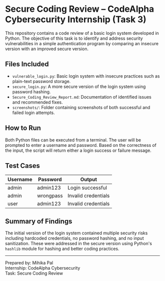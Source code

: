 # Secure Coding Review – CodeAlpha Cybersecurity Internship (Task 3)

This repository contains a code review of a basic login system developed in Python. The objective of this task is to identify and address security vulnerabilities in a simple authentication program by comparing an insecure version with an improved secure version.

## Files Included

- `vulnerable_login.py`: Basic login system with insecure practices such as plain-text password storage.
- `secure_login.py`: A more secure version of the login system using password hashing.
- `Secure_Coding_Review_Report.md`: Documentation of identified issues and recommended fixes.
- `screenshots/`: Folder containing screenshots of both successful and failed login attempts.

## How to Run

Both Python files can be executed from a terminal. The user will be prompted to enter a username and password. Based on the correctness of the input, the script will return either a login success or failure message.

## Test Cases

| Username | Password   | Output             |
|----------|------------|--------------------|
| admin    | admin123   | Login successful   |
| admin    | wrongpass  | Invalid credentials|
| user     | admin123   | Invalid credentials|

## Summary of Findings

The initial version of the login system contained multiple security risks including hardcoded credentials, no password hashing, and no input sanitization. These were addressed in the secure version using Python's `hashlib` module for hashing and better coding practices.

---

Prepared by: Mihika Pal  
Internship:  CodeAlpha Cybersecurity  
Task:        Secure Coding Review 

